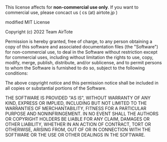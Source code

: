 This license affects for **non-commercial use only**.  If you want to commercial use, please concact us ( cs (at) airtote.jp )

modified MIT License

Copyright (c) 2022 Team AirTote

Permission is hereby granted, free of charge, to any person obtaining a copy of this software and associated documentation files (the "Software") for non-commercial use, to deal in the Software without restriction except for commercial uses, including without limitation the rights to use, copy, modify, merge, publish, distribute, and/or sublicense, and to permit persons to whom the Software is furnished to do so, subject to the following conditions:

The above copyright notice and this permission notice shall be included in all copies or substantial portions of the Software.

THE SOFTWARE IS PROVIDED "AS IS", WITHOUT WARRANTY OF ANY KIND, EXPRESS OR IMPLIED, INCLUDING BUT NOT LIMITED TO THE WARRANTIES OF MERCHANTABILITY, FITNESS FOR A PARTICULAR PURPOSE AND NONINFRINGEMENT. IN NO EVENT SHALL THE AUTHORS OR COPYRIGHT HOLDERS BE LIABLE FOR ANY CLAIM, DAMAGES OR OTHER LIABILITY, WHETHER IN AN ACTION OF CONTRACT, TORT OR OTHERWISE, ARISING FROM, OUT OF OR IN CONNECTION WITH THE SOFTWARE OR THE USE OR OTHER DEALINGS IN THE SOFTWARE.

